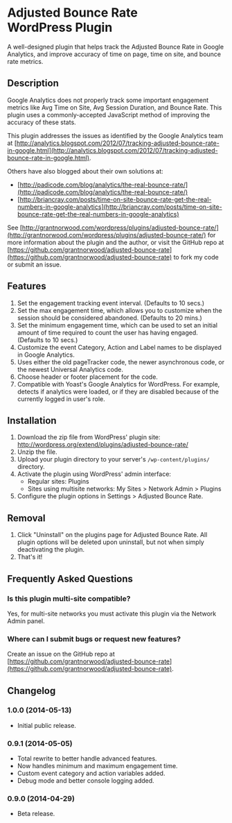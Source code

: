 # Adjusted Bounce Rate <br>WordPress Plugin

A well-designed plugin that helps track the Adjusted Bounce Rate in Google Analytics, and improve accuracy of time on page, time on site, and bounce rate metrics.

## Description

Google Analytics does not properly track some important engagement metrics like Avg Time on Site, Avg Session Duration, and Bounce Rate.  This plugin uses a commonly-accepted JavaScript method of improving the accuracy of these stats.

This plugin addresses the issues as identified by the Google Analytics team at [http://analytics.blogspot.com/2012/07/tracking-adjusted-bounce-rate-in-google.html](http://analytics.blogspot.com/2012/07/tracking-adjusted-bounce-rate-in-google.html).

Others have also blogged about their own solutions at:
* [http://padicode.com/blog/analytics/the-real-bounce-rate/](http://padicode.com/blog/analytics/the-real-bounce-rate/)
* [http://briancray.com/posts/time-on-site-bounce-rate-get-the-real-numbers-in-google-analytics](http://briancray.com/posts/time-on-site-bounce-rate-get-the-real-numbers-in-google-analytics)

See [http://grantnorwood.com/wordpress/plugins/adjusted-bounce-rate/](http://grantnorwood.com/wordpress/plugins/adjusted-bounce-rate/) for more information about the plugin and the author, or visit the GitHub repo at [https://github.com/grantnorwood/adjusted-bounce-rate](https://github.com/grantnorwood/adjusted-bounce-rate) to fork my code or submit an issue.

## Features

1. Set the engagement tracking event interval.  (Defaults to 10 secs.)
1. Set the max engagement time, which allows you to customize when the session should be
considered abandoned.  (Defaults to 20 mins.)
1. Set the minimum engagement time, which can be used to set an initial amount of time
required to count the user has having engaged.  (Defaults to 10 secs.)
1. Customize the event Category, Action and Label names to be displayed in Google Analytics.
1. Uses either the old pageTracker code, the newer asynchronous code, or the newest Universal Analytics code.
1. Choose header or footer placement for the code.
1. Compatible with Yoast's Google Analytics for WordPress. For example, detects if analytics
were loaded, or if they are disabled because of the currently logged in user's role.


## Installation

1. Download the zip file from WordPress' plugin site: http://wordpress.org/extend/plugins/adjusted-bounce-rate/
1. Unzip the file.
1. Upload your plugin directory to your server's `/wp-content/plugins/` directory.
1. Activate the plugin using WordPress' admin interface:
	* Regular sites:  Plugins
	* Sites using multisite networks:  My Sites > Network Admin > Plugins
1. Configure the plugin options in Settings > Adjusted Bounce Rate.




## Removal

1. Click "Uninstall" on the plugins page for Adjusted Bounce Rate.  All plugin options will be deleted upon uninstall, but not when simply deactivating the plugin.
1. That's it!




## Frequently Asked Questions

### Is this plugin multi-site compatible?
Yes, for multi-site networks you must activate this plugin via the Network Admin panel.

### Where can I submit bugs or request new features?
Create an issue on the GitHub repo at [https://github.com/grantnorwood/adjusted-bounce-rate](https://github.com/grantnorwood/adjusted-bounce-rate).




## Changelog

### 1.0.0 (2014-05-13)
* Initial public release.

### 0.9.1 (2014-05-05)
* Total rewrite to better handle advanced features.
* Now handles minimum and maximum engagement time.
* Custom event category and action variables added.
* Debug mode and better console logging added.

### 0.9.0 (2014-04-29)
* Beta release.
